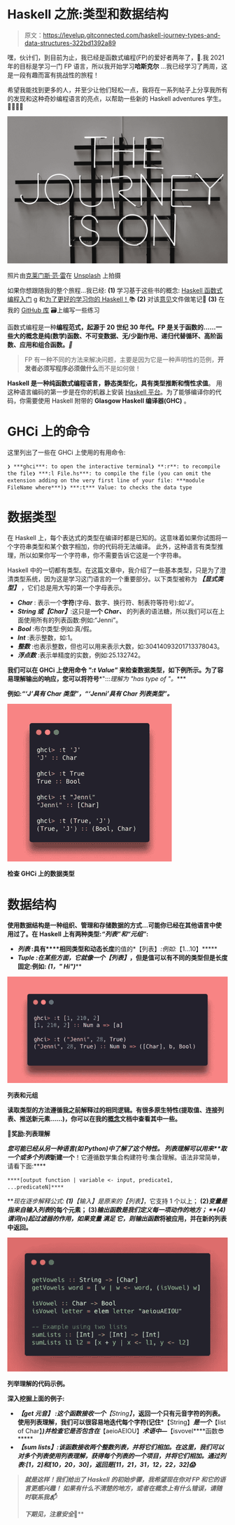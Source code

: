 # Haskell 之旅:类型和数据结构

> 原文：<https://levelup.gitconnected.com/haskell-journey-types-and-data-structures-322bd1392a89>

嘿，伙计们，到目前为止，我已经是函数式编程(FP)的爱好者两年了，🥺.我 2021 年的目标是学习一门 FP 语言，所以我开始学习**哈斯克尔** …我已经学习了两周，这是一段有趣而富有挑战性的旅程！

希望我能找到更多的人，并至少让他们轻松一点，我将在一系列帖子上分享我所有的发现和这种奇妙编程语言的亮点，以帮助一些新的 Haskell adventures 学生。👩🏻‍💻🚀

![](img/73275be889b862280b7534c891977c4a.png)

照片由[克莱门斯·范·雷](https://unsplash.com/@clemensvanlay?utm_source=medium&utm_medium=referral)在 [Unsplash](https://unsplash.com?utm_source=medium&utm_medium=referral) 上拍摄

如果你想跟随我的整个旅程…我已经:
**(1)** 学习基于这些书的概念: [Haskell 函数式编程入门](https://www.casadocodigo.com.br/products/livro-haskell) g 和[为了更好的学习你的 Haskell！](http://learnyouahaskell.com/chapters)📚
**(2)** 对该[意见](https://www.notion.so/Haskell-29aac2ea56274d67bde03a529e8e4f09)文件做笔记📝
**(3)** 在我的 [GitHub 库](https://github.com/jennifertakagi/haskell-projects-study) 🗃上编写一些练习

函数式编程是一种**编程范式，**起源于 20 世纪 30 年代。FP 是关于函数的……一些大的概念是**纯(数学)函数、不可变数据、无/少副作用、递归代替循环、高阶函数、应用和组合函数。*🤯***

> FP 有一种不同的方法来解决问题，主要是因为它是一种声明性的范例，**开发者必须写程序必须做什么**而不是如何做！

**Haskell 是一种纯函数式编程语言，静态类型化，具有类型推断和惰性求值**。
用这种语言编码的第一步是在你的机器上安装 [Haskell 平台](https://www.haskell.org/platform/)。为了能够编译你的代码，你需要使用 Haskell 附带的 **Glasgow Haskell 编译器(GHC)** 。

# GHCi 上的命令

这里列出了一些在 GHCi 上使用的有用命令:

```
❯ ***ghci***: to open the interactive terminal❯ **:r**: to recompile the file❯ ***:l File.hs***: to compile the file (you can omit the extension adding on the very first line of your file: ***module FileName where***)❯ ***:t*** Value: to checks the data type
```

# 数据类型

在 Haskell 上，每个表达式的类型在编译时都是已知的。这意味着如果你试图将一个字符串类型和某个数字相加，你的代码将无法编译。
此外，这种语言有类型推理，所以如果你写一个字符串，你不需要告诉它这是一个字符串。

Haskell 中的一切都有类型。在这篇文章中，我介绍了一些基本类型，只是为了澄清类型系统，因为这是学习这门语言的一个重要部分。以下类型被称为 ***【显式类型】*** ，它们总是用大写的第一个字母表示。

*   ***Char*** : 表示一个**字符**(字母、数字、换行符、制表符等符号):如‘J’。
*   ***String 或【Char】***:这只是**一个 *Char、*** 的列表的语法糖，所以我们可以在上面使用所有的列表函数:例如:“Jenni”。
*   ***Bool*** :布尔类型:例如:真/假。
*   ***Int*** :表示整数，如:1。
*   ***整数*** :也表示整数，但也可以用来表示大数，如:30414093201713378043。
*   ***浮点数*** :表示单精度的实数，例如:25.132742。

**我们可以在 GHCi 上使用命令 ***":t Value"*** 来检查数据类型，如下例所示。为了容易理解输出的响应，您可以将符号***":::*理解为 *"has type of "。*****

**例如:*“‘J’具有 Char 类型”，“‘Jenni’具有 Char 列表类型”。***

**![](img/5bcb3b178d685da90abd123089b72df1.png)**

**检查 GHCi 上的数据类型**

# **数据结构**

**使用数据结构是一种组织、管理和存储数据的方式…可能你已经在其他语言中使用过了。在 Haskell 上有两种类型:*“列表”*和*“元组”*:**

*   *****列表*** :具有****相同类型和动态长度**的值的*【列表】*:例如:*【1…10】*****
*   *******Tuple*** :在某些方面，它就像一个*【列表】*，但是值可以有**不同的类型但是长度固定**:例如: *(1，" Hi")*****

****![](img/f4c5b1797e4e667555db8ec1123d5f1a.png)****

****列表和元组****

****读取类型的方法遵循我之前解释过的相同逻辑。有很多原生特性(提取值、连接列表、推送新元素……)，你可以在我的[概念](https://www.notion.so/Haskell-29aac2ea56274d67bde03a529e8e4f09)文档中查看其中一些。****

******🌟奖励:列表理解******

****您可能已经从另一种语言(如 Python)中了解了这个特性。
列表理解可以用来**取一个或多个*列表*新建一个**！它遵循数学集合构建符号:集合理解。语法非常简单，请看下面:****

```
****[output function | variable <- input, predicate1, ...predicateN]****
```

****现在逐步解释公式:
**(1)***【输入】*是原来的*【列表】*，它支持 1 个以上；
**(2)***变量*是指来自*输入列表*的每个元素；
**(3)***输出函数*是我们定义每一项动作的地方；
**(4)***谓词*(n)起过滤器的作用，如果*变量* ***满足*** 它，则*输出函数*将被应用，并在新的列表中返回。****

****![](img/289286593dd2a1343b2e76df87d9dd4a.png)****

****列举理解的代码示例。****

****深入挖掘上面的例子:****

*   *******【get 元音】*** :这个函数接收一个***【String】***，返回一个只有元音字符的列表。使用列表理解，我们可以很容易地迭代每个字符(记住***【String】***是一个***【list of Char】***)并检查它是否包含在***【aeioAEIOU】***术语中—***【isvovel****函数😎*****
*   ********【sum lists】***:该函数接收两个整数列表，并将它们相加。在这里，我们可以对多个列表使用列表理解，获得每个列表的一个项目，并将它们相加。通过列表:[1，2]和[10，20，30]，返回是[11，21，31，12，22，32]😱*****

> *****就是这样！我们给出了 Haskell 的初始步骤，我希望现在你对 FP 和它的语言更感兴趣！
> 如果有什么不清楚的地方，或者在概念上有什么错误，请随时联系我📬*****
> 
> *****下期见，注意安全*🤟******